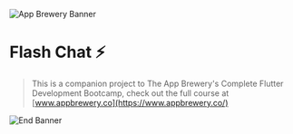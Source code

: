 ![App Brewery Banner](https://github.com/londonappbrewery/Images/blob/master/AppBreweryBanner.png)


# Flash Chat ⚡️
>This is a companion project to The App Brewery's Complete Flutter Development Bootcamp, check out the full course at [www.appbrewery.co](https://www.appbrewery.co/)

![End Banner](https://github.com/londonappbrewery/Images/blob/master/readme-end-banner.png)
